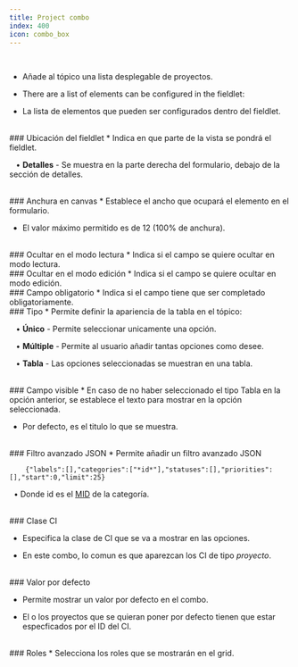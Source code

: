 ```yaml
---
title: Project combo
index: 400
icon: combo_box
---
```


    
<br />

* Añade al tópico una lista desplegable de proyectos.

* There are a list of elements can be configured in the fieldlet:


* La lista de elementos que pueden ser configurados dentro del fieldlet.

<br />
### Ubicación del fieldlet
* Indica en que parte de la vista se pondrá el fieldlet. <br />

&nbsp; &nbsp;• **Detalles** - Se muestra en la parte derecha del formulario, debajo de la sección de detalles.<br />

<br />
### Anchura en canvas
* Establece el ancho que ocupará el elemento en el formulario.

* El valor máximo permitido es de 12 (100% de anchura).

<br />
### Ocultar en el modo lectura
* Indica si el campo se quiere ocultar en modo lectura.

<br />
### Ocultar en el modo edición
* Indica si el campo se quiere ocultar en modo edición.

<br />
### Campo obligatorio
* Indica si el campo tiene que ser completado obligatoriamente.

<br />
### Tipo
* Permite definir la apariencia de la tabla en el tópico: <br />

&nbsp; &nbsp;• **Único** - Permite seleccionar unicamente una opción. <br />

&nbsp; &nbsp;• **Múltiple** - Permite al usuario añadir tantas opciones como desee. <br />

&nbsp; &nbsp;• **Tabla** - Las opciones seleccionadas se muestran en una tabla.


<br />
### Campo visible
* En caso de no haber seleccionado el tipo Tabla en la opción anterior, se establece el texto para mostrar en la opción seleccionada.

* Por defecto, es el titulo lo que se muestra.

<br />
### Filtro avanzado JSON
* Permite añadir un filtro avanzado JSON

            
        {"labels":[],"categories":["*id*"],"statuses":[],"priorities":[],"start":0,"limit":25} 


&nbsp;&nbsp;• Donde id es el [MID](Conceptos/mid) de la categoría.



<br />
### Clase CI

* Especifica la clase de CI que se va a mostrar en las opciones. 

* En este combo, lo comun es que aparezcan los CI de tipo *proyecto*.

<br />
### Valor por defecto

* Permite mostrar un valor por defecto en el combo.

* El o los proyectos que se quieran poner por defecto tienen que estar especficados por el ID del CI.

<br />
### Roles
* Selecciona los roles que se mostrarán en el grid.